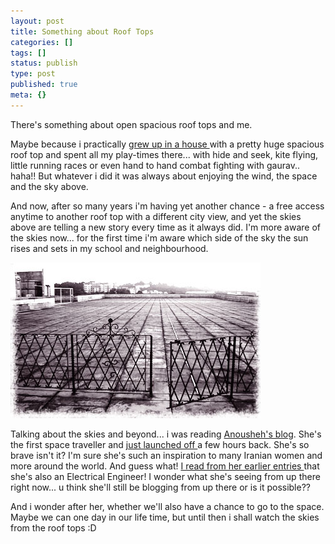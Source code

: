 ```yaml
---
layout: post
title: Something about Roof Tops
categories: []
tags: []
status: publish
type: post
published: true
meta: {}
---
```

There's something about open spacious roof tops and me. 

Maybe because i practically [grew up in a house ](http://flickr.com/photos/sweska/171807118/)with a pretty huge spacious roof top and spent all my play-times there... with hide and seek, kite flying, little running races or even hand to hand combat fighting with gaurav.. haha!! But whatever i did it was always about enjoying the wind, the space and the sky above.

And now, after so many years i'm having yet another chance - a free access anytime to another roof top with a different city view, and yet the skies above are telling a new story every time as it always did. I'm more aware of the skies now... for the first time i'm aware which side of the sky the sun rises and sets in my school and neighbourhood.

![](/img/ro.jpg)

Talking about the skies and beyond... i was reading [Anousheh's blog](http://spaceblog.xprize.org/). She's the first space traveller and [just launched off ](http://anoushehansari.com/)a few hours back. She's so brave isn't it? I'm sure she's such an inspiration to many Iranian women and more around the world. And guess what! [I read from her earlier entries ](http://spaceblog.xprize.org/2006/09/12/the-road-to-baikonur/)that she's also an Electrical Engineer! I wonder what she's seeing from up there right now... u think she'll still be blogging from up there or is it possible??

And i wonder after her, whether we'll also have a chance to go to the space. Maybe we can one day in our life time, but until then i shall watch the skies from the roof tops :D
